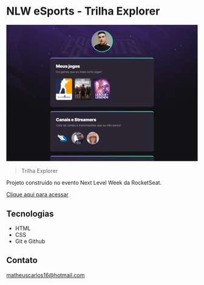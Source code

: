# NLW eSports - Trilha Explorer

![preview](./.github/preview.png)

> Trilha Explorer

Projeto construído no evento Next Level Week da RocketSeat.

[Clique aqui para acessar](https://matheuscarlosf.github.io/NLW/)

## Tecnologias
- HTML
- CSS
- Git e Github

## Contato

matheuscarlos16@hotmail.com